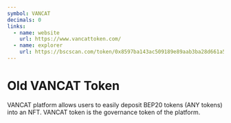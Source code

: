 ```yaml
---
symbol: VANCAT
decimals: 0
links:
  - name: website
    url: https://www.vancattoken.com/
  - name: explorer
    url: https://bscscan.com/token/0x8597ba143ac509189e89aab3ba28d661a5dd9830
---
```


# Old VANCAT Token

VANCAT platform allows users to easily deposit BEP20 tokens (ANY tokens) into an NFT. VANCAT token is the governance token of the platform.
